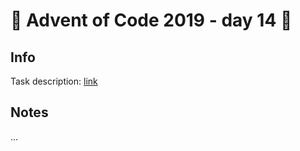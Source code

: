 # 🎄 Advent of Code 2019 - day 14 🎄

## Info

Task description: [link](https://adventofcode.com/2019/day/14)

## Notes

...
